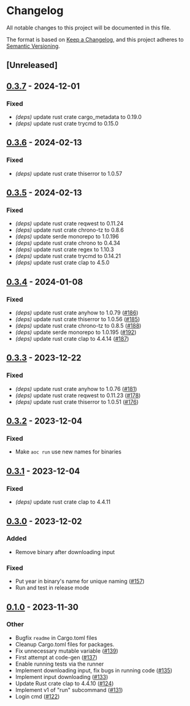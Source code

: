 # Changelog
All notable changes to this project will be documented in this file.

The format is based on [Keep a Changelog](https://keepachangelog.com/en/1.0.0/),
and this project adheres to [Semantic Versioning](https://semver.org/spec/v2.0.0.html).

## [Unreleased]

## [0.3.7](https://github.com/proegssilb/aoc-zen-runner/compare/cargo-aoc-zen-runner-v0.3.6...cargo-aoc-zen-runner-v0.3.7) - 2024-12-01

### Fixed

- *(deps)* update rust crate cargo_metadata to 0.19.0
- *(deps)* update rust crate trycmd to 0.15.0

## [0.3.6](https://github.com/proegssilb/aoc-zen-runner/compare/cargo-aoc-zen-runner-v0.3.5...cargo-aoc-zen-runner-v0.3.6) - 2024-02-13

### Fixed
- *(deps)* update rust crate thiserror to 1.0.57

## [0.3.5](https://github.com/proegssilb/aoc-zen-runner/compare/cargo-aoc-zen-runner-v0.3.4...cargo-aoc-zen-runner-v0.3.5) - 2024-02-13

### Fixed
- *(deps)* update rust crate reqwest to 0.11.24
- *(deps)* update rust crate chrono-tz to 0.8.6
- *(deps)* update serde monorepo to 1.0.196
- *(deps)* update rust crate chrono to 0.4.34
- *(deps)* update rust crate regex to 1.10.3
- *(deps)* update rust crate trycmd to 0.14.21
- *(deps)* update rust crate clap to 4.5.0

## [0.3.4](https://github.com/proegssilb/aoc-zen-runner/compare/cargo-aoc-zen-runner-v0.3.3...cargo-aoc-zen-runner-v0.3.4) - 2024-01-08

### Fixed
- *(deps)* update rust crate anyhow to 1.0.79 ([#186](https://github.com/proegssilb/aoc-zen-runner/pull/186))
- *(deps)* update rust crate thiserror to 1.0.56 ([#185](https://github.com/proegssilb/aoc-zen-runner/pull/185))
- *(deps)* update rust crate chrono-tz to 0.8.5 ([#188](https://github.com/proegssilb/aoc-zen-runner/pull/188))
- *(deps)* update serde monorepo to 1.0.195 ([#192](https://github.com/proegssilb/aoc-zen-runner/pull/192))
- *(deps)* update rust crate clap to 4.4.14 ([#187](https://github.com/proegssilb/aoc-zen-runner/pull/187))

## [0.3.3](https://github.com/proegssilb/aoc-zen-runner/compare/cargo-aoc-zen-runner-v0.3.2...cargo-aoc-zen-runner-v0.3.3) - 2023-12-22

### Fixed
- *(deps)* update rust crate anyhow to 1.0.76 ([#181](https://github.com/proegssilb/aoc-zen-runner/pull/181))
- *(deps)* update rust crate reqwest to 0.11.23 ([#178](https://github.com/proegssilb/aoc-zen-runner/pull/178))
- *(deps)* update rust crate thiserror to 1.0.51 ([#176](https://github.com/proegssilb/aoc-zen-runner/pull/176))

## [0.3.2](https://github.com/proegssilb/aoc-zen-runner/compare/cargo-aoc-zen-runner-v0.3.1...cargo-aoc-zen-runner-v0.3.2) - 2023-12-04

### Fixed
- Make `aoc run` use new names for binaries

## [0.3.1](https://github.com/proegssilb/aoc-zen-runner/compare/cargo-aoc-zen-runner-v0.3.0...cargo-aoc-zen-runner-v0.3.1) - 2023-12-04

### Fixed
- *(deps)* update rust crate clap to 4.4.11

## [0.3.0](https://github.com/proegssilb/aoc-zen-runner/compare/cargo-aoc-zen-runner-v0.2.0...cargo-aoc-zen-runner-v0.3.0) - 2023-12-02

### Added
- Remove binary after downloading input

### Fixed
- Put year in binary's name for unique naming ([#157](https://github.com/proegssilb/aoc-zen-runner/pull/157))
- Run and test in release mode

## [0.1.0](https://github.com/proegssilb/aoc-zen-runner/releases/tag/cargo-aoc-zen-runner-v0.1.0) - 2023-11-30

### Other
- Bugfix `readme` in Cargo.toml files
- Cleanup Cargo.toml files for packages.
- Fix unnecessary mutable variable ([#139](https://github.com/proegssilb/aoc-zen-runner/pull/139))
- First attempt at code-gen ([#137](https://github.com/proegssilb/aoc-zen-runner/pull/137))
- Enable running tests via the runner
- Implement downloading input, fix bugs in running code ([#135](https://github.com/proegssilb/aoc-zen-runner/pull/135))
- Implement input downloading ([#133](https://github.com/proegssilb/aoc-zen-runner/pull/133))
- Update Rust crate clap to 4.4.10 ([#124](https://github.com/proegssilb/aoc-zen-runner/pull/124))
- Implement v1 of "run" subcommand ([#131](https://github.com/proegssilb/aoc-zen-runner/pull/131))
- Login cmd ([#122](https://github.com/proegssilb/aoc-zen-runner/pull/122))

